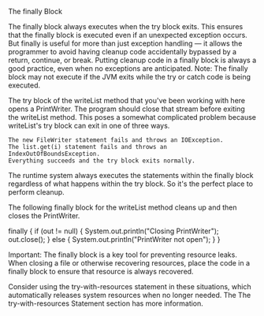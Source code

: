 The finally Block

The finally block always executes when the try block exits. This ensures that the finally block is executed even if an unexpected exception occurs. But finally is useful for more than just exception handling — it allows the programmer to avoid having cleanup code accidentally bypassed by a return, continue, or break. Putting cleanup code in a finally block is always a good practice, even when no exceptions are anticipated.
Note: The finally block may not execute if the JVM exits while the try or catch code is being executed.

The try block of the writeList method that you've been working with here opens a PrintWriter. The program should close that stream before exiting the writeList method. This poses a somewhat complicated problem because writeList's try block can exit in one of three ways.

    The new FileWriter statement fails and throws an IOException.
    The list.get(i) statement fails and throws an IndexOutOfBoundsException.
    Everything succeeds and the try block exits normally.

The runtime system always executes the statements within the finally block regardless of what happens within the try block. So it's the perfect place to perform cleanup.

The following finally block for the writeList method cleans up and then closes the PrintWriter.

finally {
    if (out != null) { 
        System.out.println("Closing PrintWriter");
        out.close(); 
    } else { 
        System.out.println("PrintWriter not open");
    } 
} 

Important: The finally block is a key tool for preventing resource leaks. When closing a file or otherwise recovering resources, place the code in a finally block to ensure that resource is always recovered.

Consider using the try-with-resources statement in these situations, which automatically releases system resources when no longer needed. The The try-with-resources Statement section has more information. 
